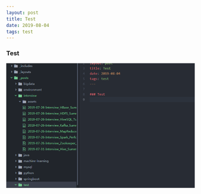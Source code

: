 ```yaml
---
layout: post
title: Test
date: 2019-08-04
tags: test
---
```


### Test
![](assets/markdown-img-paste-20190804100853888.png)
